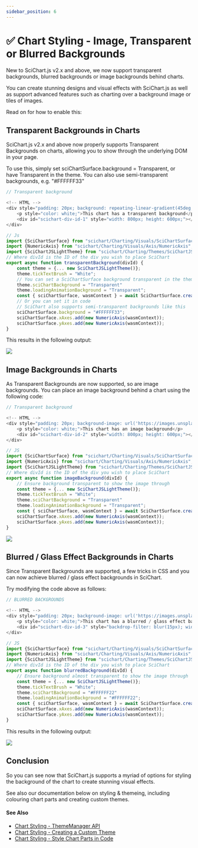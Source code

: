 ```yaml
---
sidebar_position: 6
---
```


# ✅ Chart Styling - Image, Transparent or Blurred Backgrounds

New to SciChart.js v2.x and above, we now support transparent backgrounds, blurred backgrounds or image backgrounds behind charts.

You can create stunning designs and visual effects with SciChart.js as well as support advanced features such as charting over a background image or tiles of images.

Read on for how to enable this:

Transparent Backgrounds in Charts
---------------------------------

SciChart.js v2.x and above now properly supports Transparent Backgrounds on charts, allowing you to show through the underlying DOM in your page.

To use this, simply set sciChartSurface.background = Transparent, or have Transparent in the theme. You can also use semi-transparent backgrounds, e.g. "#FFFFFF33"

```ts
// Transparent background

<!-- HTML -->
<div style="padding: 20px; background: repeating-linear-gradient(45deg, #606dbc, #606dbc 10px,#465298 10px,#465298 20px)">
    <p style="color: white;">This chart has a transparent background</p>
    <div id="scichart-div-id-1" style="width: 800px; height: 600px;"></div>
</div>

// Js
import {SciChartSurface} from "scichart/Charting/Visuals/SciChartSurface";
import {NumericAxis} from "scichart/Charting/Visuals/Axis/NumericAxis";
import {SciChartJSLightTheme} from "scichart/Charting/Themes/SciChartJSLightTheme";
// Where divId is the ID of the div you wish to place SciChart
export async function transparentBackground(divId) {
    const theme = {... new SciChartJSLightTheme()};
    theme.tickTextBrush = "White";
    // You can set a SciChartSurface background transparent in the theme
    theme.sciChartBackground = "Transparent"
    theme.loadingAnimationBackground = "Transparent";
    const { sciChartSurface, wasmContext } = await SciChartSurface.create(divId,{ theme });
    // Or you can set it in code
    // SciChart also supports semi-transparent backgrounds like this
    sciChartSurface.background = "#FFFFFF33";
    sciChartSurface.xAxes.add(new NumericAxis(wasmContext));
    sciChartSurface.yAxes.add(new NumericAxis(wasmContext));
}
```

This results in the following output:

![](/images/Styling_TransparentBackground.png)

Image Backgrounds in Charts
---------------------------

As Transparent Backgrounds are now supported, so are image backgrounds. You can place an image background behind a chart using the following code:

```ts
// Transparent background

<!-- HTML -->
<div style="padding: 20px; background-image: url('https://images.unsplash.com/photo-1618005182384-a83a8bd57fbe'); background-size: 100%">
    <p style="color: white;">This chart has an image background</p>
    <div id="scichart-div-id-2" style="width: 800px; height: 600px;"></div>
</div>

// JS
import {SciChartSurface} from "scichart/Charting/Visuals/SciChartSurface";
import {NumericAxis} from "scichart/Charting/Visuals/Axis/NumericAxis";
import {SciChartJSLightTheme} from "scichart/Charting/Themes/SciChartJSLightTheme";
// Where divId is the ID of the div you wish to place SciChart
export async function imageBackground(divId) {
    // Ensure background transparent to show the image through
    const theme = {... new SciChartJSLightTheme()};
    theme.tickTextBrush = "White";
    theme.sciChartBackground = "Transparent"
    theme.loadingAnimationBackground = "Transparent";
    const { sciChartSurface, wasmContext } = await SciChartSurface.create(divId,{ theme });
    sciChartSurface.xAxes.add(new NumericAxis(wasmContext));
    sciChartSurface.yAxes.add(new NumericAxis(wasmContext));
}
```

![](/images/Styling_ImageBackgrounds.png)

Blurred / Glass Effect Backgrounds in Charts
--------------------------------------------

Since Transparent Backgrounds are supported, a few tricks in CSS and you can now achieve blurred / glass effect backgrounds in SciChart.

Try modifying the code above as follows:

```ts
// BLURRED BACKGROUNDS

<!-- HTML -->
<div style="padding: 20px; background-image: url('https://images.unsplash.com/photo-1618005182384-a83a8bd57fbe'); background-size: 100%">
    <p style="color: white;">This chart has a blurred / glass effect background</p>
    <div id="scichart-div-id-3" style="backdrop-filter: blur(15px); width: 800px; height: 600px;"></div>
</div>

// JS
import {SciChartSurface} from "scichart/Charting/Visuals/SciChartSurface";
import {NumericAxis} from "scichart/Charting/Visuals/Axis/NumericAxis";
import {SciChartJSLightTheme} from "scichart/Charting/Themes/SciChartJSLightTheme";
// Where divId is the ID of the div you wish to place SciChart
export async function blurredBackground(divId) {
    // Ensure background almost transparent to show the image through
    const theme = {... new SciChartJSLightTheme()};
    theme.tickTextBrush = "White";
    theme.sciChartBackground = "#FFFFFF22"
    theme.loadingAnimationBackground = "#FFFFFF22";
    const { sciChartSurface, wasmContext } = await SciChartSurface.create(divId,{ theme });
    sciChartSurface.xAxes.add(new NumericAxis(wasmContext));
    sciChartSurface.yAxes.add(new NumericAxis(wasmContext));
}
```

This results in the following output:

![](/images/Styling_BlurredBackground.png)

Conclusion
----------

So you can see now that SciChart.js supports a myriad of options for styling the background of the chart to create stunning visual effects.

See also our documentation below on styling & themeing, including colouring chart parts and creating custom themes.

#### See Also

* [Chart Styling - ThemeManager API](/docs/2d-charts/styling-and-theming/theme-manager-api/index.md)
* [Chart Styling - Creating a Custom Theme](/docs/2d-charts/styling-and-theming/creating-custom-theme/index.md)
* [Chart Styling - Style Chart Parts in Code](/docs/2d-charts/styling-and-theming/style-chart-parts-in-code/index.md)